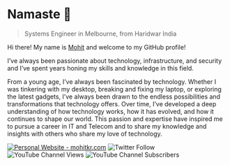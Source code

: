<!-- Title -->

# Namaste :pray:

> Systems Engineer in Melbourne, from Haridwar India

Hi there! My name is [Mohit](http://mohitkr.com) and welcome to my GitHub profile!

I’ve always been passionate about technology, infrastructure, and security and I’ve spent years honing my skills and knowledge in this field.

From a young age, I’ve always been fascinated by technology. Whether I was tinkering with my desktop, breaking and fixing my laptop, or exploring the latest gadgets, I’ve always been drawn to the endless possibilities and transformations that technology offers. Over time, I’ve developed a deep understanding of how technology works, how it has evolved, and how it continues to shape our world. This passion and expertise have inspired me to pursue a career in IT and Telecom and to share my knowledge and insights with others who share my love of technology.


[![Personal Website - mohitkr.com](https://img.shields.io/badge/-mohitkr.com-ff5757?style=flat-square&logo=ApacheSpark&logoColor=white)]("https://mohitkr.com")
![Twitter Follow](https://img.shields.io/badge/-@mohitkrau-00acee?style=flat-square&logo=Twitter&logoColor=white")
![YouTube Channel Views](https://img.shields.io/youtube/channel/views/UCuwTZeFtTow_hhlWPOPOLvQ?style=flat-square)
![YouTube Channel Subscribers](https://img.shields.io/youtube/channel/subscribers/UCuwTZeFtTow_hhlWPOPOLvQ?style=flat-square)